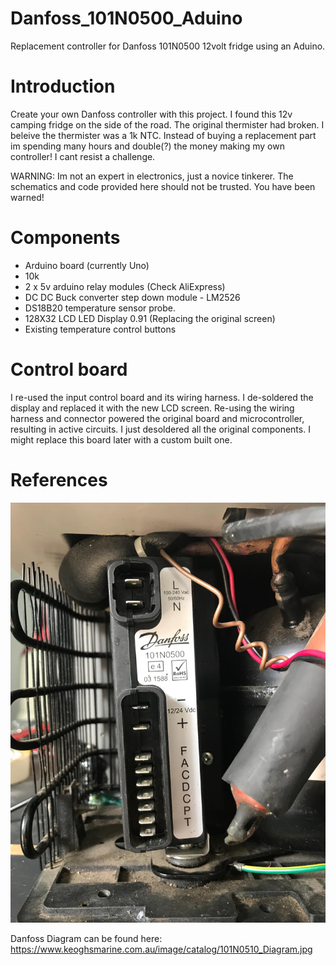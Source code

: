 # Danfoss_101N0500_Aduino
Replacement controller for Danfoss 101N0500 12volt fridge using an Aduino.

# Introduction
Create your own Danfoss controller with this project. I found this 12v camping fridge on the side of the road. The original thermister had broken. I beleive the thermister was a 1k NTC. Instead of buying a replacement part im spending many hours and double(?) the money making my own controller! I cant resist a challenge. 

WARNING: Im not an expert in electronics, just a novice tinkerer. The schematics and code provided here should not be trusted. You have been warned!

# Components
- Arduino board (currently Uno)
- 10k 
- 2 x 5v arduino relay modules (Check AliExpress)
- DC DC Buck converter step down module - LM2526
- DS18B20 temperature sensor probe.
- 128X32 LCD LED Display 0.91 (Replacing the original screen)
- Existing temperature control buttons

# Control board
I re-used the input control board and its wiring harness. I de-soldered the display and replaced it with the new LCD screen. Re-using the wiring harness and connector powered the original board and microcontroller, resulting in active circuits. I just desoldered all the original components. I might replace this board later with a custom built one.

# References

![Danfoss electrical interface](./danfos_motor_interface.jpeg?raw=true "interface")

Danfoss Diagram can be found here: https://www.keoghsmarine.com.au/image/catalog/101N0510_Diagram.jpg
